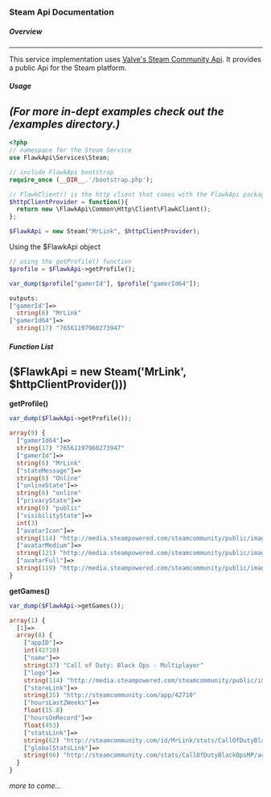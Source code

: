 ### Steam Api Documentation

##### Overview
-----------

This service implementation uses [Valve's Steam Community Api](https://developer.valvesoftware.com/wiki/Steam_Web_API). It provides a public Api for the Steam platform.

##### Usage
*(For more in-dept examples check out the /examples directory.)*
-------------

```php
<?php
// namespace for the Steam Service
use FlawkApi\Services\Steam;

// include FlawkApi bootstrap
require_once (__DIR__.'/bootstrap.php');

// FlawkClient() is the http client that comes with the FlawkApi package
$httpClientProvider = function(){
  return new \FlawkApi\Common\Http\Client\FlawkClient();
};

$FlawkApi = new Steam("MrLink", $httpClientProvider);

```
Using the $FlawkApi object

```php
// using the getProfile() function
$profile = $FlawkApi->getProfile();

var_dump($profile["gamerId"], $profile["gamerId64"]);

outputs:
["gamerId"]=> 
  string(6) "MrLink"
["gamerId64"]=>
  string(17) "76561197960273947"

```

##### Function List
($FlawkApi = new Steam('MrLink', $httpClientProvider()))
-----------

**getProfile()**

```php
var_dump($FlawkApi->getProfile());

array(9) {
  ["gamerId64"]=>
  string(17) "76561197960273947"
  ["gamerId"]=>
  string(6) "MrLink"
  ["stateMessage"]=>
  string(6) "Online"
  ["onlineState"]=>
  string(6) "online"
  ["privacyState"]=>
  string(6) "public"
  ["visibilityState"]=>
  int(3)
  ["avatarIcon"]=>
  string(114) "http://media.steampowered.com/steamcommunity/public/images/avatars/ca/ca10b14c7aefc4a3d9f5a0018305f7f0e8698b82.jpg"
  ["avatarMedium"]=>
  string(121) "http://media.steampowered.com/steamcommunity/public/images/avatars/ca/ca10b14c7aefc4a3d9f5a0018305f7f0e8698b82_medium.jpg"
  ["avatarFull"]=>
  string(119) "http://media.steampowered.com/steamcommunity/public/images/avatars/ca/ca10b14c7aefc4a3d9f5a0018305f7f0e8698b82_full.jpg"
}
```

**getGames()**

```php
var_dump($FlawkApi->getGames());

array(1) {
  [1]=>
  array(8) {
    ["appID"]=>
    int(42710)
    ["name"]=>
    string(37) "Call of Duty: Black Ops - Multiplayer"
    ["logo"]=>
    string(114) "http://media.steampowered.com/steamcommunity/public/images/apps/42710/2b07ffc9e420c232858a60a20cdefeebaa9fd5c6.jpg"
    ["storeLink"]=>
    string(35) "http://steamcommunity.com/app/42710"
    ["hoursLast2Weeks"]=>
    float(15.8)
    ["hoursOnRecord"]=>
    float(453)
    ["statsLink"]=>
    string(62) "http://steamcommunity.com/id/MrLink/stats/CallOfDutyBlackOpsMP"
    ["globalStatsLink"]=>
    string(66) "http://steamcommunity.com/stats/CallOfDutyBlackOpsMP/achievements/"
  }
}
```

*more to come...*